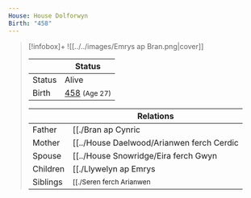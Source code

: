 ```yaml
---
House: House Dolforwyn
Birth: "458"
---
```


> [!infobox]+
> ![[../../images/Emrys ap Bran.png|cover]]
>
> || Status   |
> | ---- | ---- |
> |Status| Alive|
> |Birth| [458](458) <small>(Age 27)</small> |
>
> || Relations   |
> | ---- | ---- |
> | Father | [[./Bran ap Cynric|Bran ap Cynric]] |
> | Mother | [[../House Daelwood/Arianwen ferch Cerdic|Arianwen ferch Cerdic]] |
> | Spouse | [[../House Snowridge/Eira ferch Gwyn|Eira ferch Gwyn]] |
> | Children| [[./Llywelyn ap Emrys|Llywelyn ap Emrys]], [[./Gwenhwyfar ferch Eira|Gwenhwyfar ferch Eira]] |
> | Siblings |<small> [[./Seren ferch Arianwen|Seren ferch Arianwen]] (Sister) </small>|


